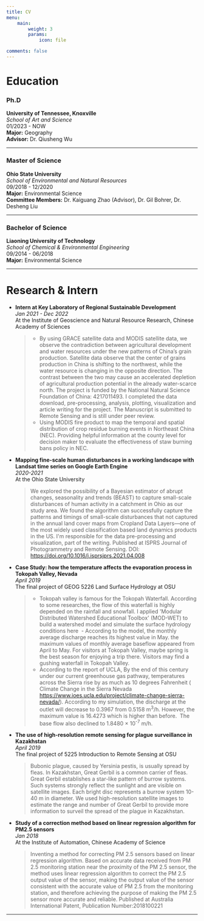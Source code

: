 ```yaml
---
title: CV
menu:
    main: 
        weight: 3
        params:
            icon: file

comments: false
---
```


# Education

### Ph.D
**University of Tennessee, Knoxville**  
_School of Art and Science_  
01/2023 - NOW  
**Major:** Geography  
**Advisor:** Dr. Qiusheng Wu  

---

### Master of Science
**Ohio State University**  
_School of Environmental and Natural Resources_  
09/2018 - 12/2020  
**Major:** Environmental Science  
**Committee Members:** Dr. Kaiguang Zhao (Advisor), Dr. Gil Bohrer, Dr. Desheng Liu  

---

### Bachelor of Science
**Liaoning University of Technology**  
_School of Chemical & Environmental Engineering_  
09/2014 - 06/2018  
**Major:** Environmental Science  

---

# Research & Intern

- **Intern at Key Laboratory of Regional Sustainable Development**  
  _Jan 2021 - Dec 2022_  
  At the Institute of Geoscience and Natural Resource Research, Chinese Academy of Sciences  
  > - By using GRACE satellite data and MODIS satellite data, we observe the contradiction between agricultural development and water resources under the new patterns of China’s grain production. Satellite data observe that the center of grains production in China is shifting to the northwest, while the water resource is changing in the opposite direction. The contrast between the two may cause an accelerated depletion of agricultural production potential in the already water-scarce north. The project is funded by the National Natural Science Foundation of China: 4217011493. I completed the data download, pre-processing, analysis, plotting, visualization and article writing for the project. The Manuscript is submitted to Remote Sensing and is still under peer review.
  > - Using MODIS fire product to map the temporal and spatial distribution of crop residue burning events in Northeast China (NEC). Providing helpful information at the county level for decision maker to evaluate the effectiveness of staw burning bans policy in NEC.

- **Mapping fine-scale human disturbances in a working landscape with Landsat time series on Google Earth Engine**  
  _2020-2021_  
  At the Ohio State University  
  > We explored the possibility of a Bayesian estimator of abrupt changes, seasonality and trends (BEAST) to capture small-scale disturbances of human activity in a catchment in Ohio as our study area. We found the algorithm can successfully capture the patterns and timings of small-scale disturbances that not captured in the annual land cover maps from Cropland Data Layers—one of the most widely used classification based land dynamics products in the US. I'm responsible for the data pre-processing and visualization, part of the writing. Published at ISPRS Journal of Photogrammetry and Remote Sensing. DOI: https://doi.org/10.1016/j.isprsjprs.2021.04.008

- **Case Study: how the temperature affects the evaporation process in Tokopah Valley, Nevada**  
  _April 2019_  
  The final project of GEOG 5226 Land Surface Hydrology at OSU  
  > - Tokopah valley is famous for the Tokopah Waterfall. According to some researches, the flow of this waterfall is highly depended on the rainfall and snowfall. I applied 'Modular Distributed Watershed Educational Toolbox' (MOD-WET) to build a watershed model and simulate the surface hydrology conditions here
  > - According to the model, the monthly average discharge reaches its highest value in May. the maximum values of monthly average baseflow appeared from April to May. For visitors at Tokopah Valley, maybe spring is the best season for enjoying a trip there. Visitors may find a gushing waterfall in Tokopah Valley.
  > - According to the report of UCLA, By the end of this century under our current greenhouse gas pathway, temperatures across the Sierra rise by as much as 10 degrees Fahrenheit ( Climate Change in the Sierra Nevada https://www.ioes.ucla.edu/project/climate-change-sierra-nevada/). According to my simulation, the discharge at the outlet will decrease to 0.3967 from 0.5158 m<sup>3</sup>/h. However, the maximum value is 16.4273 which is higher than before.  The base flow also declined to 1.8480 × 10<sup>-7</sup> m/h.

- **The use of high-resolution remote sensing for plague surveillance in Kazakhstan**  
  _April 2019_  
  The final project of 5225 Introduction to Remote Sensing at OSU  
  > Bubonic plague, caused by Yersinia pestis, is usually spread by fleas. In Kazakhstan, Great Gerbil is a common carrier of fleas. Great Gerbil establishes a star-like pattern of burrow systems. Such systems strongly reflect the sunlight and are visible on satellite images. Each bright disc represents a burrow system 10-40 m in diameter. We used high-resolution satellite images to estimate the range and number of Great Gerbil to provide more information to surveil the spread of the plague in Kazakhstan.

- **Study of a correction method based on linear regression algorithm for PM2.5 sensors**  
  _Jan 2018_  
  At the Institute of Automation, Chinese Academy of Science  
  > Inventing a method for correcting PM 2.5 sensors based on linear regression algorithm. Based on accurate data received from PM 2.5 monitoring station near the proximity of the PM 2.5 sensor, the method uses linear regression algorithm to correct the PM 2.5 output value of the sensor, making the output value of the sensor consistent with the accurate value of PM 2.5 from the monitoring station, and therefore achieving the purpose of making the PM 2.5 sensor more accurate and reliable. Published at Australia International Patent, Publication Number:2018100221

---